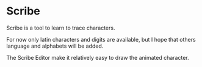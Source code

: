 # Scribe

Scribe is a tool to learn to trace characters.

For now only latin characters and digits are available, but I hope that others language and alphabets will be added.

The Scribe Editor make it relatively easy to draw the animated character.